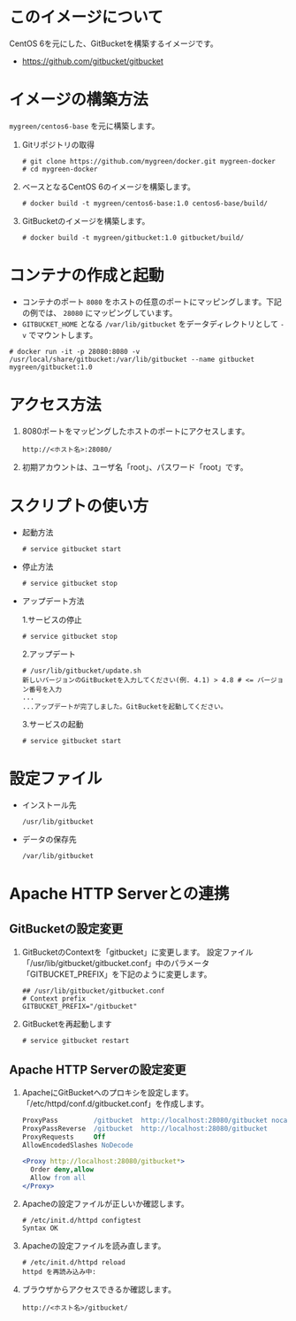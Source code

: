 # このイメージについて

CentOS 6を元にした、GitBucketを構築するイメージです。

- https://github.com/gitbucket/gitbucket

# イメージの構築方法
`mygreen/centos6-base` を元に構築します。

1. Gitリポジトリの取得
    ```console
    # git clone https://github.com/mygreen/docker.git mygreen-docker
    # cd mygreen-docker
    ```

2. ベースとなるCentOS 6のイメージを構築します。
    ```console
    # docker build -t mygreen/centos6-base:1.0 centos6-base/build/
    ```

3. GitBucketのイメージを構築します。
    ```console
    # docker build -t mygreen/gitbucket:1.0 gitbucket/build/
    ```


# コンテナの作成と起動

- コンテナのポート ``8080`` をホストの任意のポートにマッピングします。下記の例では、 ``28080`` にマッピングしています。
- ``GITBUCKET_HOME`` となる ``/var/lib/gitbucket`` をデータディレクトリとして ``-v`` でマウントします。

```console
# docker run -it -p 28080:8080 -v /usr/local/share/gitbucket:/var/lib/gitbucket --name gitbucket mygreen/gitbucket:1.0
```


# アクセス方法
1. 8080ポートをマッピングしたホストのポートにアクセスします。
    ```
    http://<ホスト名>:28080/
    ```

2. 初期アカウントは、ユーザ名「root」、パスワード「root」です。

# スクリプトの使い方
- 起動方法
    ```console
    # service gitbucket start
    ```

- 停止方法
    ```console
    # service gitbucket stop
    ```

- アップデート方法

    1.サービスの停止
    ```console
    # service gitbucket stop
    ```

    2.アップデート
    ```console
    # /usr/lib/gitbucket/update.sh
    新しいバージョンのGitBucketを入力してください(例. 4.1) > 4.8 # <= バージョン番号を入力
    ...
    ...アップデートが完了しました。GitBucketを起動してください。
    ```

    3.サービスの起動
    ```console
    # service gitbucket start
    ```


# 設定ファイル
- インストール先
    ```
    /usr/lib/gitbucket
    ```

- データの保存先
    ```
    /var/lib/gitbucket
    ```


# Apache HTTP Serverとの連携
## GitBucketの設定変更
1. GitBucketのContextを「gitbucket」に変更します。 設定ファイル「/usr/lib/gitbucket/gitbucket.conf」中のパラメータ「GITBUCKET_PREFIX」を下記のように変更します。
    ```properties
    ## /usr/lib/gitbucket/gitbucket.conf
    # Context prefix
    GITBUCKET_PREFIX="/gitbucket"
    ```

2. GitBucketを再起動します
    ```console
    # service gitbucket restart
    ```

## Apache HTTP Serverの設定変更
1. ApacheにGitBucketへのプロキシを設定します。「/etc/httpd/conf.d/gitbucket.conf」を作成します。
    ```apache
    ProxyPass         /gitbucket  http://localhost:28080/gitbucket nocanon
    ProxyPassReverse  /gitbucket  http://localhost:28080/gitbucket
    ProxyRequests     Off
    AllowEncodedSlashes NoDecode
    
    <Proxy http://localhost:28080/gitbucket*>
      Order deny,allow
      Allow from all
    </Proxy>
    ```

2. Apacheの設定ファイルが正しいか確認します。
    ```console
    # /etc/init.d/httpd configtest
    Syntax OK
    ```

3. Apacheの設定ファイルを読み直します。
    ```console
    # /etc/init.d/httpd reload
    httpd を再読み込み中:
    ```

4. ブラウザからアクセスできるか確認します。
    ```
    http://<ホスト名>/gitbucket/
    ```

